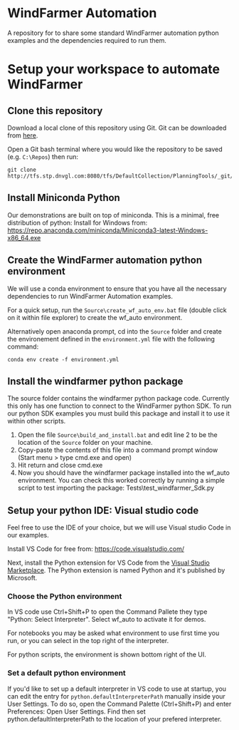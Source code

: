 # WindFarmer Automation 
A repository for to share some standard WindFarmer automation python examples and the dependencies required to run them.

# Setup your workspace to automate WindFarmer

## Clone this repository
Download a local clone of this repository using Git. Git can be downloaded from [here](https://git-scm.com/download/win).

Open a Git bash terminal where you would like the repository to be saved (e.g. ```C:\Repos```) then run:
```
git clone http://tfs.stp.dnvgl.com:8080/tfs/DefaultCollection/PlanningTools/_git/WindFarmerAutomation
```

## Install Miniconda Python
Our demonstrations are built on top of miniconda. This is a minimal, free distribution of python:
Install for Windows from: https://repo.anaconda.com/miniconda/Miniconda3-latest-Windows-x86_64.exe 

## Create the WindFarmer automation python environment
We will use a conda environment to ensure that you have all the necessary dependencies to run WindFarmer Automation examples.

For a quick setup, run the ```Source\create_wf_auto_env.bat``` file (double click on it within file explorer) to create the wf_auto environment. 

Alternatively open anaconda prompt, cd into the ```Source``` folder and create the environement defined in the ```environment.yml``` file with the following command:
```
conda env create -f environment.yml
```

## Install the windfarmer python package
The source folder contains the windfarmer python package code. Currently this only has one function to connect to the WindFarmer python SDK. To run our python SDK examples you must build this package and install it to use it within other scripts. 
1. Open the file ```Source\build_and_install.bat``` and edit line 2 to be the location of the ```Source``` folder on your machine. 
2. Copy-paste the contents of this file into a command prompt window (Start menu > type cmd.exe and open)
3. Hit return and close cmd.exe
4. Now you should have the windfarmer package installed into the wf_auto environment. You can check this worked correctly by running a simple script to test importing the package: Tests\test_windfarmer_Sdk.py

## Setup your python IDE: Visual studio code
Feel free to use the IDE of your choice, but we will use Visual studio Code in our examples. 

Install VS Code for free from: https://code.visualstudio.com/

Next, install the Python extension for VS Code from the [Visual Studio Marketplace](https://marketplace.visualstudio.com/items?itemName=ms-python.python). The Python extension is named Python and it's published by Microsoft.

### Choose the Python environment
In VS code use Ctrl+Shift+P to open the Command Pallete they type "Python: Select Interpreter". Select wf_auto to activate it for demos. 

For notebooks you may be asked what environment to use first time you run, or you can select in the top right of the interpreter.  
 
For python scripts, the environment is shown bottom right of the UI.
 
### Set a default python environment
If you'd like to set up a default interpreter in VS code to use at startup, you can edit the entry for ```python.defaultInterpreterPath``` manually inside your User Settings. To do so, open the Command Palette (Ctrl+Shift+P) and enter Preferences: Open User Settings. Find then set python.defaultInterpreterPath to the location of your prefered interpreter.
